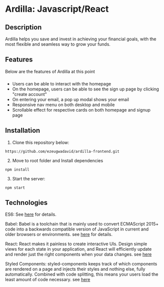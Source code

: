 
# Ardilla: Javascript/React


## Description
Ardilla helps you save and invest in achieving your financial goals, with the most flexible and seamless way to grow your funds.

## Features
Below are the features of Ardilla at this point

###
- Users can be able to interact with the homepage<br>
- On the homepage, users can be able to see the sign up page by clicking "create account"<br>
- On entering your email, a pop up modal shows your email<br>
- Responsive nav menu on both desktop and mobile<br>
- Scrollable effect for respective cards on both homepage and signup page<br>


## Installation

1. Clone this repository below:
```
https://github.com/ezeugwadavid/ardilla-frontend.git
```

2. Move to root folder and Install dependencies
```
npm install
```

3. Start the server:
```
npm start
```


## Technologies

ES6: See [here](https://en.wikipedia.org/wiki/ECMAScript) for details.

Babel: Babel is a toolchain that is mainly used to convert ECMAScript 2015+ code into a backwards compatible version of JavaScript in current and older browsers or environments.  see [here](https://babeljs.io/docs/en/) for details.

React: React makes it painless to create interactive UIs. Design simple views for each state in your application, and React will efficiently update and render just the right components when your data changes. see [here](https://reactjs.org/)

Styled Components: styled-components keeps track of which components are rendered on a page and injects their styles and nothing else, fully automatically. Combined with code splitting, this means your users load the least amount of code necessary. see [here](https://styled-components.com/docs/basics)
